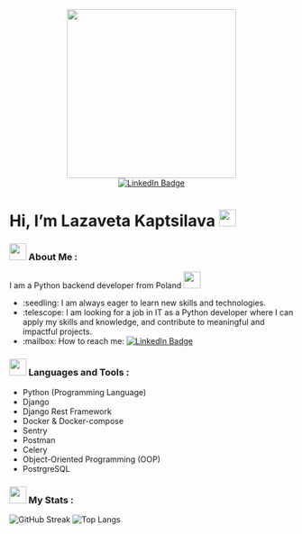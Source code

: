 <div id="header" align="center">
  <img src="https://media.giphy.com/media/VPnfM9bmR0ZaQo3qtK/giphy.gif" width="300"/>
</div>
<div id="badges" align="center">
  <a href="https://www.linkedin.com/in/lizaveta-kaptsilava/">
    <img src="https://img.shields.io/badge/LinkedIn-blue?style=for-the-badge&logo=linkedin&logoColor=white" alt="LinkedIn Badge"/>
  </a>
</div>
<div id="badges" align="center">
  <img src="https://komarev.com/ghpvc/?username=ElaKaptsilava&style=flat-square&color=red" alt=""/>
</div>
<h1>
  Hi, I’m Lazaveta Kaptsilava
  <img src="https://media.giphy.com/media/hvRJCLFzcasrR4ia7z/giphy.gif" width="30px"/>
</h1>
<h3><img src="https://media.giphy.com/media/AXtFMwP1ZvjZSBtmGk/giphy.gif" width="30"/> About Me :</h3>
<p>I am a Python backend developer  from Poland <img src="https://media.giphy.com/media/jdPMeyv9rn0hZHh8n9/giphy.gif" width="30"> </p> 
<ul>
  <li>:seedling: I am always eager to learn new skills and technologies.</li>
  <li>:telescope: I am looking for a job in IT as a Python developer where I can apply my skills and knowledge, and contribute to meaningful and impactful projects.</li>
  <li>:mailbox: How to reach me: <a href="https://www.linkedin.com/in/lizaveta-kaptsilava/">
    <img src="https://img.shields.io/badge/LinkedIn-blue?style=flat&logo=Linkedin&logoColor=white" alt="LinkedIn Badge"/>
  </a></li>
</ul>
<h3><img src="https://media.giphy.com/media/jSKBmKkvo2dPQQtsR1/giphy.gif" width="30"> Languages and Tools :</h3>
<ul>
    <li>Python (Programming Language)</li>
    <li>Django</li>
    <li>Django Rest Framework</li>
    <li>Docker & Docker-compose</li>
    <li>Sentry</li>
    <li>Postman</li>
    <li>Celery</li>
    <li>Object-Oriented Programming (OOP)</li>
    <li>PostrgreSQL</li>
</ul>
<h3><img src="https://media.giphy.com/media/J2awouDsf23R2vo2p5/giphy.gif" width="30"> My Stats :</h3>
<img src="https://streak-stats.demolab.com?user=ElaKaptsilava&theme=highcontrast&hide_border=true&border_radius=4.1&fire=EB081D&ring=FDFF10&hide_border=false&border=FFFFF" alt="GitHub Streak" />
<img src="https://github-readme-stats.vercel.app/api/top-langs/?username=ElaKaptsilava&layout=donut&theme=highcontrast&bg_color=000000" alt="Top Langs" />


